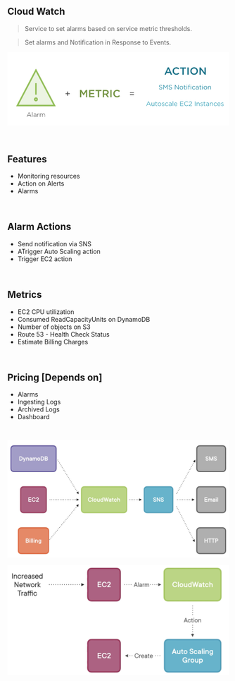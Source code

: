 
## Cloud Watch

> Service to set alarms based on service metric thresholds.

> Set alarms and Notification in Response to Events.



![Drag Racing](/Assets/watch/cw.png)

</br>


## Features

* Monitoring resources
* Action on Alerts
* Alarms

</br>

## Alarm Actions

* Send notification via SNS
* ATrigger Auto Scaling action
* Trigger EC2 action

</br>

## Metrics

* EC2 CPU utilization
* Consumed ReadCapacityUnits on DynamoDB
* Number of objects on S3
* Route 53 - Health Check Status
* Estimate Billing Charges


</br>

## Pricing [Depends on]

* Alarms
* Ingesting Logs
* Archived Logs
* Dashboard

</br>


![Drag Racing](/Assets/watch/cw1.png)

![Drag Racing](/Assets/watch/cw2.png)